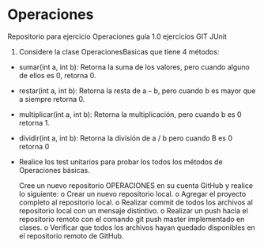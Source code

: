 # Operaciones
Repositorio para ejercicio Operaciones guía 1.0 ejercicios GIT JUnit

1.	Considere la clase OperacionesBasicas que tiene 4 métodos:
-	sumar(int a, int b): Retorna la suma de los valores, pero cuando alguno de ellos es 0, retorna 0.
-	restar(int a, int b): Retorna la resta de a – b, pero cuando b es mayor que a siempre retorna 0.
-	multiplicar(int a, int b): Retorna la multiplicación, pero cuando b es 0 retorna 1.
-	dividir(int a, int b): Retorna la división de a / b pero cuando B es 0 retorna 0
-	Realice los test unitarios para probar los todos los métodos de Operaciones básicas.

	Cree un nuevo repositorio OPERACIONES en su cuenta GitHub y realice lo siguiente:
o	Crear un nuevo repositorio local.
o	Agregar el proyecto completo al repositorio local.
o	Realizar commit de todos los archivos al repositorio local con un mensaje distintivo.
o	Realizar un push hacia el repositorio remoto con el comando 
git push <nombreRepoRemoto> master implementado en clases.
o	Verificar que todos los archivos hayan quedado disponibles en el repositorio remoto de GitHub.
  
